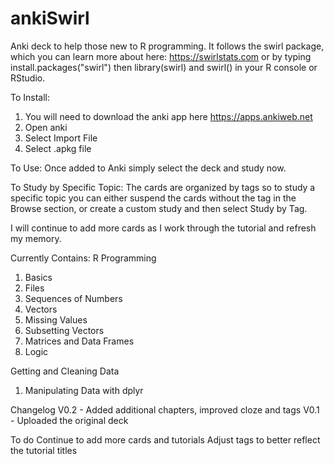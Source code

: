 # ankiSwirl
Anki deck to help those new to R programming.  It follows the swirl package, which you can learn more about here: https://swirlstats.com or by typing install.packages("swirl") then library(swirl) and swirl() in your R console or RStudio.


To Install:
1. You will need to download the anki app here https://apps.ankiweb.net
2. Open anki
3. Select Import File
4. Select .apkg file

To Use:
Once added to Anki simply select the deck and study now.

To Study by Specific Topic:
The cards are organized by tags so to study a specific topic you can either suspend the cards without the tag in the Browse section, or create a custom study and then select Study by Tag.

I will continue to add more cards as I work through the tutorial and refresh my memory.

Currently Contains:
R Programming
  1. Basics
  2. Files
  3. Sequences of Numbers
  4. Vectors
  5. Missing Values
  6. Subsetting Vectors
  7. Matrices and Data Frames
  8. Logic
  
Getting and Cleaning Data
  1. Manipulating Data with dplyr
  

Changelog
V0.2 - Added additional chapters, improved cloze and tags
V0.1 - Uploaded the original deck


To do
Continue to add more cards and tutorials
Adjust tags to better reflect the tutorial titles
